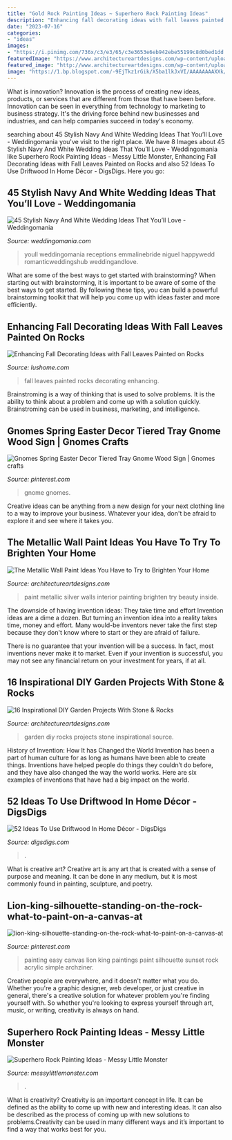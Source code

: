 ```yaml
---
title: "Gold Rock Painting Ideas ~ Superhero Rock Painting Ideas"
description: "Enhancing fall decorating ideas with fall leaves painted on rocks"
date: "2023-07-16"
categories:
- "ideas"
images:
- "https://i.pinimg.com/736x/c3/e3/65/c3e3653e6eb942ebe55199c8d0bed1dd.jpg"
featuredImage: "https://www.architectureartdesigns.com/wp-content/uploads/2015/05/1156.jpg"
featured_image: "http://www.architectureartdesigns.com/wp-content/uploads/2019/05/silver-beauty-630x948.jpg"
image: "https://1.bp.blogspot.com/-9EjTkz1rGik/X5ba1lkJxVI/AAAAAAAAXXk/_nRAnCeSMnEF3w5XiWr8_stOGn7a56txwCLcBGAsYHQ/w1200-h630-p-k-no-nu/Superhero_rock_painting_1.png"
---
```



What is innovation?
Innovation is the process of creating new ideas, products, or services that are different from those that have been before. Innovation can be seen in everything from technology to marketing to business strategy. It's the driving force behind new businesses and industries, and can help companies succeed in today's economy.

	

		
searching about 45 Stylish Navy And White Wedding Ideas That You’ll Love - Weddingomania you've visit to the right place. We have 8 Images about 45 Stylish Navy And White Wedding Ideas That You’ll Love - Weddingomania like Superhero Rock Painting Ideas - Messy Little Monster, Enhancing Fall Decorating Ideas with Fall Leaves Painted on Rocks and also 52 Ideas To Use Driftwood In Home Décor - DigsDigs. Here you go:
		
    
## 45 Stylish Navy And White Wedding Ideas That You’ll Love - Weddingomania

<img loading=lazy src="https://i.weddingomania.com/stylish-navy-and-white-wedding-ideas-that-youll-love-30-500x750.jpg" onerror="this.onerror=null;this.src='https://tse4.mm.bing.net/th?id=OIP.6b-HPurJXFyQXxFRjQBoOwHaLH&amp;pid=15.1';" alt="45 Stylish Navy And White Wedding Ideas That You’ll Love - Weddingomania">

_Source: weddingomania.com_

>youll weddingomania receptions emmalinebride niguel happywedd romanticweddingshub weddingandlove. 

	

What are some of the best ways to get started with brainstorming?
When starting out with brainstorming, it is important to be aware of some of the best ways to get started. By following these tips, you can build a powerful brainstorming toolkit that will help you come up with ideas faster and more efficiently.

    
## Enhancing Fall Decorating Ideas With Fall Leaves Painted On Rocks

<img loading=lazy src="https://www.lushome.com/wp-content/uploads/2012/11/painted-rocks-rockpainting-ideas-fall-leaves-1.jpg" onerror="this.onerror=null;this.src='https://tse1.mm.bing.net/th?id=OIP.6fQ3mFas63bKE6tUFkzMhAHaFj&amp;pid=15.1';" alt="Enhancing Fall Decorating Ideas with Fall Leaves Painted on Rocks">

_Source: lushome.com_

>fall leaves painted rocks decorating enhancing. 

	

Brainstroming is a way of thinking that is used to solve problems. It is the ability to think about a problem and come up with a solution quickly. Brainstroming can be used in business, marketing, and intelligence.

    
## Gnomes Spring Easter Decor Tiered Tray Gnome Wood Sign | Gnomes Crafts

<img loading=lazy src="https://i.pinimg.com/736x/91/35/a6/9135a641bb41f096b12df26810289adb.jpg" onerror="this.onerror=null;this.src='https://tse4.mm.bing.net/th?id=OIP.Ylv-LelQH_kri4CEUGzgkwHaM6&amp;pid=15.1';" alt="Gnomes Spring Easter Decor Tiered Tray Gnome Wood Sign | Gnomes crafts">

_Source: pinterest.com_

>gnome gnomes. 

	

Creative ideas can be anything from a new design for your next clothing line to a way to improve your business. Whatever your idea, don't be afraid to explore it and see where it takes you.

    
## The Metallic Wall Paint Ideas You Have To Try To Brighten Your Home

<img loading=lazy src="http://www.architectureartdesigns.com/wp-content/uploads/2019/05/silver-beauty-630x948.jpg" onerror="this.onerror=null;this.src='https://tse1.mm.bing.net/th?id=OIP.dhueIoDKIE3h7kcGbRkwVgHaLJ&amp;pid=15.1';" alt="The Metallic Wall Paint Ideas You Have to Try to Brighten Your Home">

_Source: architectureartdesigns.com_

>paint metallic silver walls interior painting brighten try beauty inside. 

	

The downside of having invention ideas: They take time and effort
Invention ideas are a dime a dozen. But turning an invention idea into a reality takes time, money and effort.
Many would-be inventors never take the first step because they don't know where to start or they are afraid of failure.

There is no guarantee that your invention will be a success. In fact, most inventions never make it to market. Even if your invention is successful, you may not see any financial return on your investment for years, if at all.

    
## 16 Inspirational DIY Garden Projects With Stone &amp; Rocks

<img loading=lazy src="https://www.architectureartdesigns.com/wp-content/uploads/2015/05/1156.jpg" onerror="this.onerror=null;this.src='https://tse2.mm.bing.net/th?id=OIP.GgTDBzM-pdVa-FT8JGH-5gHaJ4&amp;pid=15.1';" alt="16 Inspirational DIY Garden Projects With Stone &amp; Rocks">

_Source: architectureartdesigns.com_

>garden diy rocks projects stone inspirational source. 

	

History of Invention: How It has Changed the World
Invention has been a part of human culture for as long as humans have been able to create things. Inventions have helped people do things they couldn’t do before, and they have also changed the way the world works. Here are six examples of inventions that have had a big impact on the world.

    
## 52 Ideas To Use Driftwood In Home Décor - DigsDigs

<img loading=lazy src="https://www.digsdigs.com/photos/ideas-to-use-driftwood-in-home-decor-35.jpg" onerror="this.onerror=null;this.src='https://tse2.mm.bing.net/th?id=OIP.rIEcS8OP17iq6vXUCIrKkgHaJ4&amp;pid=15.1';" alt="52 Ideas To Use Driftwood In Home Décor - DigsDigs">

_Source: digsdigs.com_

>. 

	

What is creative art?
Creative art is any art that is created with a sense of purpose and meaning. It can be done in any medium, but it is most commonly found in painting, sculpture, and poetry.

    
## Lion-king-silhouette-standing-on-the-rock-what-to-paint-on-a-canvas-at

<img loading=lazy src="https://i.pinimg.com/736x/c3/e3/65/c3e3653e6eb942ebe55199c8d0bed1dd.jpg" onerror="this.onerror=null;this.src='https://tse4.mm.bing.net/th?id=OIP.JRkN8rZuz_aEg9mv3ihh4QHaJ7&amp;pid=15.1';" alt="lion-king-silhouette-standing-on-the-rock-what-to-paint-on-a-canvas-at">

_Source: pinterest.com_

>painting easy canvas lion king paintings paint silhouette sunset rock acrylic simple archziner. 

	

Creative people are everywhere, and it doesn't matter what you do. Whether you're a graphic designer, web developer, or just creative in general, there's a creative solution for whatever problem you're finding yourself with. So whether you're looking to express yourself through art, music, or writing, creativity is always on hand.

    
## Superhero Rock Painting Ideas - Messy Little Monster

<img loading=lazy src="https://1.bp.blogspot.com/-9EjTkz1rGik/X5ba1lkJxVI/AAAAAAAAXXk/_nRAnCeSMnEF3w5XiWr8_stOGn7a56txwCLcBGAsYHQ/w1200-h630-p-k-no-nu/Superhero_rock_painting_1.png" onerror="this.onerror=null;this.src='https://tse2.mm.bing.net/th?id=OIP.3HMtp9Lu8iZkEfoe6Yp2AwHaF-&amp;pid=15.1';" alt="Superhero Rock Painting Ideas - Messy Little Monster">

_Source: messylittlemonster.com_

>. 

	

What is creativity?
Creativity is an important concept in life. It can be defined as the ability to come up with new and interesting ideas. It can also be described as the process of coming up with new solutions to problems.Creativity can be used in many different ways and it’s important to find a way that works best for you.

